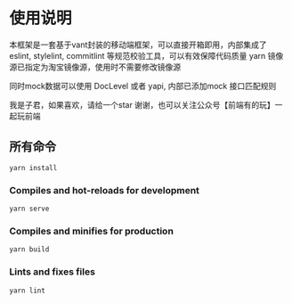 # 使用说明

本框架是一套基于vant封装的移动端框架，可以直接开箱即用，内部集成了 eslint, stylelint, commitlint 等规范校验工具，可以有效保障代码质量
yarn 镜像源已指定为淘宝镜像源，使用时不需要修改镜像源

同时mock数据可以使用 DocLevel 或者 yapi, 内部已添加mock 接口匹配规则

我是子君，如果喜欢，请给一个star 谢谢，也可以关注公众号【前端有的玩】一起玩前端

## 所有命令
```
yarn install
```

### Compiles and hot-reloads for development
```
yarn serve
```

### Compiles and minifies for production
```
yarn build
```

### Lints and fixes files
```
yarn lint
```





